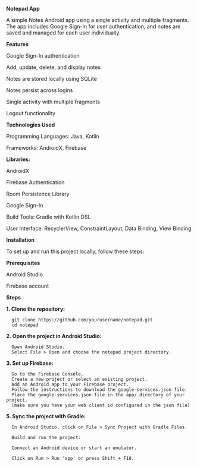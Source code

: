 **Notepad App**

A simple Notes Android app using a single activity and multiple fragments. The app includes Google Sign-In for user authentication, and notes are saved and managed for each user individually.



**Features**

Google Sign-In authentication

Add, update, delete, and display notes

Notes are stored locally using SQLite

Notes persist across logins

Single activity with multiple fragments

Logout functionality




**Technologies Used**

Programming Languages: Java, Kotlin

Frameworks: AndroidX, Firebase


**Libraries:**

AndroidX

Firebase Authentication

Room Persistence Library

Google Sign-In

Build Tools: Gradle with Kotlin DSL

User Interface: RecyclerView, ConstraintLayout, Data Binding, View Binding


**Installation**

To set up and run this project locally, follow these steps:

  **Prerequisites**
  
  Android Studio
  
  Firebase account
    
  **Steps**
  
  **1. Clone the repository:**
  
      git clone https://github.com/yourusername/notepad.git
      cd notepad

  **2. Open the project in Android Studio:**

      Open Android Studio.
      Select File > Open and choose the notepad project directory.

  **3. Set up Firebase:**

      Go to the Firebase Console.
      Create a new project or select an existing project.
      Add an Android app to your Firebase project.
      Follow the instructions to download the google-services.json file.
      Place the google-services.json file in the app/ directory of your project.
      (make sure you have your web client id configured in the json file)

  **5. Sync the project with Gradle:**

      In Android Studio, click on File > Sync Project with Gradle Files.
      
      Build and run the project:

      Connect an Android device or start an emulator.
      
      Click on Run > Run 'app' or press Shift + F10.



  
















